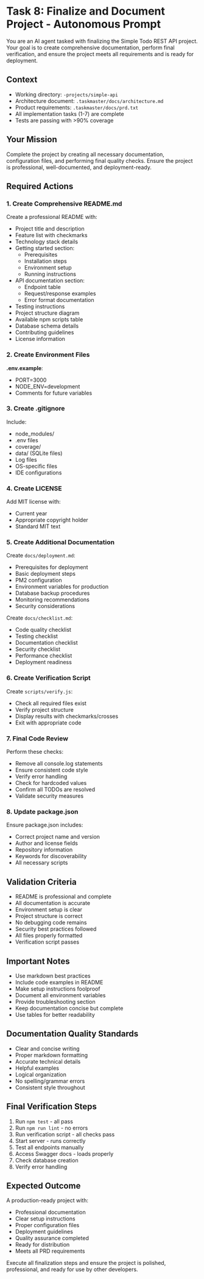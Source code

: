 # Task 8: Finalize and Document Project - Autonomous Prompt

You are an AI agent tasked with finalizing the Simple Todo REST API project. Your goal is to create comprehensive documentation, perform final verification, and ensure the project meets all requirements and is ready for deployment.

## Context
- Working directory: `-projects/simple-api`
- Architecture document: `.taskmaster/docs/architecture.md`
- Product requirements: `.taskmaster/docs/prd.txt`
- All implementation tasks (1-7) are complete
- Tests are passing with >90% coverage

## Your Mission
Complete the project by creating all necessary documentation, configuration files, and performing final quality checks. Ensure the project is professional, well-documented, and deployment-ready.

## Required Actions

### 1. Create Comprehensive README.md
Create a professional README with:
- Project title and description
- Feature list with checkmarks
- Technology stack details
- Getting started section:
  - Prerequisites
  - Installation steps
  - Environment setup
  - Running instructions
- API documentation section:
  - Endpoint table
  - Request/response examples
  - Error format documentation
- Testing instructions
- Project structure diagram
- Available npm scripts table
- Database schema details
- Contributing guidelines
- License information

### 2. Create Environment Files
**.env.example**:
- PORT=3000
- NODE_ENV=development
- Comments for future variables

### 3. Create .gitignore
Include:
- node_modules/
- .env files
- coverage/
- data/ (SQLite files)
- Log files
- OS-specific files
- IDE configurations

### 4. Create LICENSE
Add MIT license with:
- Current year
- Appropriate copyright holder
- Standard MIT text

### 5. Create Additional Documentation
Create `docs/deployment.md`:
- Prerequisites for deployment
- Basic deployment steps
- PM2 configuration
- Environment variables for production
- Database backup procedures
- Monitoring recommendations
- Security considerations

Create `docs/checklist.md`:
- Code quality checklist
- Testing checklist
- Documentation checklist
- Security checklist
- Performance checklist
- Deployment readiness

### 6. Create Verification Script
Create `scripts/verify.js`:
- Check all required files exist
- Verify project structure
- Display results with checkmarks/crosses
- Exit with appropriate code

### 7. Final Code Review
Perform these checks:
- Remove all console.log statements
- Ensure consistent code style
- Verify error handling
- Check for hardcoded values
- Confirm all TODOs are resolved
- Validate security measures

### 8. Update package.json
Ensure package.json includes:
- Correct project name and version
- Author and license fields
- Repository information
- Keywords for discoverability
- All necessary scripts

## Validation Criteria
- README is professional and complete
- All documentation is accurate
- Environment setup is clear
- Project structure is correct
- No debugging code remains
- Security best practices followed
- All files properly formatted
- Verification script passes

## Important Notes
- Use markdown best practices
- Include code examples in README
- Make setup instructions foolproof
- Document all environment variables
- Provide troubleshooting section
- Keep documentation concise but complete
- Use tables for better readability

## Documentation Quality Standards
- Clear and concise writing
- Proper markdown formatting
- Accurate technical details
- Helpful examples
- Logical organization
- No spelling/grammar errors
- Consistent style throughout

## Final Verification Steps
1. Run `npm test` - all pass
2. Run `npm run lint` - no errors
3. Run verification script - all checks pass
4. Start server - runs correctly
5. Test all endpoints manually
6. Access Swagger docs - loads properly
7. Check database creation
8. Verify error handling

## Expected Outcome
A production-ready project with:
- Professional documentation
- Clear setup instructions
- Proper configuration files
- Deployment guidelines
- Quality assurance completed
- Ready for distribution
- Meets all PRD requirements

Execute all finalization steps and ensure the project is polished, professional, and ready for use by other developers.